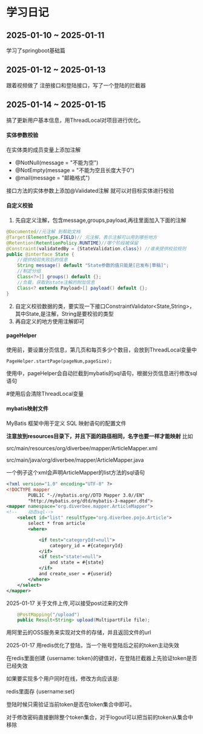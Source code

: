 # 学习日记
## 2025-01-10 ~ 2025-01-11
学习了springboot基础篇

## 2025-01-12 ~ 2025-01-13
跟着视频做了 注册接口和登陆接口，写了一个登陆的拦截器

## 2025-01-14 ~ 2025-01-15
搞了更新用户基本信息，用ThreadLocal对项目进行优化。

#### 实体参数校验 
在实体类的成员变量上添加注解
*    @NotNull(message = "不能为空")
*    @NotEmpty(message = "不能为空且长度大于0")
*    @mail(message = "邮箱格式")

接口方法的实体参数上添加@Validated注解 就可以对目标实体进行校验

#### 自定义校验
1. 先自定义注解，包含message,groups,payload,再往里面加入下面的注解
```java
@Documented//元注解 到帮助文档
@Target(ElementType.FIELD)// 元注解，表示注解可以用到哪些地方
@Retention(RetentionPolicy.RUNTIME)//哪个阶段被保留
@Constraint(validatedBy = {StateValidation.class}) //谁来提供校验规则
public @interface State {
    //提供校验失败后的信息
    String message() default "State参数的值只能是[已发布|草稿]";
    //制定分组
    Class<?>[] groups() default {};
    //负载，获取到state注解的附加信息
    Class<? extends Payload>[] payload() default {};
}
```
2. 自定义校验数据的类，要实现一下接口ConstraintValidator<State,String>，其中State,是注解，String是要校验的类型
3. 再自定义的地方使用注解即可

#### pageHelper
使用前，要设置分页信息，第几页和每页多少个数目，会放到ThreadLocal变量中

`PageHelper.startPage(pageNum,pageSize);`

使用中，pageHelper会自动拦截到mybatis的sql语句，根据分页信息进行修改sql语句

#使用后会清除ThreadLocal变量

#### mybatis映射文件
MyBatis 框架中用于定义 SQL 映射语句的配置文件

**注意放到resources目录下，并且下面的路径相同，名字也要一样才能映射**
比如

src/main/resources/org/diverbee/mapper/ArticleMapper.xml

src/main/java/org/diverbee/mapper/ArticleMapper.java

一个例子这个xml会声明ArticleMapper的list方法的sql语句
```xml
<?xml version="1.0" encoding="UTF-8" ?>
<!DOCTYPE mapper
        PUBLIC "-//mybatis.org//DTD Mapper 3.0//EN"
        "http://mybatis.org/dtd/mybatis-3-mapper.dtd">
<mapper namespace="org.diverbee.mapper.ArticleMapper">
<!--    动态sql-->
    <select id="list" resultType="org.diverbee.pojo.Article">
        select * from article
        <where>

            <if test="categoryId!=null">
                category_id = #{categoryId}
            </if>
            <if test="state!=null">
                and state = #{state}
            </if>
            and create_user = #{userid}
        </where>
    </select>
</mapper>

```

2025-01-17
关于文件上传,可以接受post过来的文件
```java
    @PostMapping("/upload")
    public Result<String> upload(MultipartFile file);
```

用阿里云的OSS服务来实现对文件的存储，并且返回文件的url


2025-01-17
用redis优化了登陆，当一个账号登陆后之前的token主动失效

在redis里面创建 {username: token}的键值对，在登陆拦截器上先验证token是否已经失效

如果要实现多个用户同时在线，修改方向应该是:

redis里面存 {username:set<token>}

登陆时候只需验证当前token是否在token集合中即可。

对于修改密码直接删除整个token集合，对于logout可以把当前的token从集合中移除

